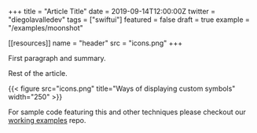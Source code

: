 +++
title = "Article Title"
date = 2019-09-14T12:00:00Z
twitter = "diegolavalledev"
tags = ["swiftui"]
featured = false
draft = true
example = "/examples/moonshot"

[[resources]]
name = "header"
src = "icons.png"
+++

First paragraph and summary.

<!--more-->

Rest of the article.

{{< figure src="icons.png" title="Ways of displaying custom symbols" width="250" >}}

For sample code featuring this and other techniques please checkout our [working examples](https://github.com/swift-you-and-i/working-examples/tree/master/Sources/WorkingExamples/) repo.

